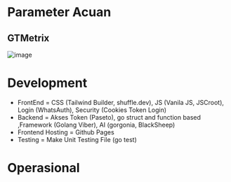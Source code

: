 # Parameter Acuan

## GTMetrix
![image](https://user-images.githubusercontent.com/11188109/222995180-6544137c-0068-4861-a1c4-0704b2ea11e4.png)


# Development 
- FrontEnd = CSS (Tailwind Builder, shuffle.dev), JS (Vanila JS, JSCroot), Login (WhatsAuth), Security (Cookies Token Login)
- Backend = Akses Token (Paseto), go struct and function based ,Framework (Golang Viber), AI (gorgonia, BlackSheep)
- Frontend Hosting  = Github Pages
- Testing = Make Unit Testing File (go test)

# Operasional
